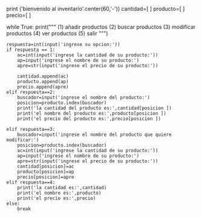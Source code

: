 print ('bienvenido al inventario'.center(60,'-'))
cantidad=[ ]
producto=[ ]
precio=[ ]

while True:
    print("""
    (1) añadir productos
    (2) buscar productos
    (3) modificar productos
    (4) ver productos
    (5) salir
    """)

    respuesta=int(input('ingrese su opcion:'))
    if respuesta == 1:
        ac=int(input('ingrese la cantidad de su producto:'))
        ap=input('ingrese el nombre de su producto:')
        apre=str(input('ingrese el precio de su producto:'))

        cantidad.append(ac)
        producto.append(ap)
        precio.append(apre)
    elif respuesta==2:
        buscador=input('ingrese el nombre del producto:')
        posicion=producto.index(buscador)
        print('la cantidad del producto es:',cantidad[posicion ])
        print('el nombre del producto es:',producto[posicion ])
        print('el precio del producto es:',precio[posicion ])

    elif respuesta==3:
        buscador=input('ingrese el nombre del producto que quiere modificar:')
        posicion=producto.index(buscador)
        ac=int(input('ingrese la cantidad de su producto:'))
        ap=input('ingrese el nombre de su producto:')
        apre=str(input('ingrese el precio de su producto:'))
        cantidad[posicion]=ac
        producto[posicion]=ap
        precio[posicion]=apre
    elif respuesta==4:
        print('la cantidad es:',cantidad)
        print('el nombre es:',producto)
        print('el precio es:',precio)
    else:
        break
